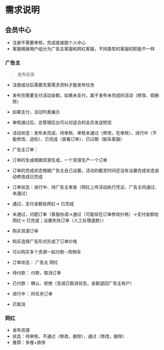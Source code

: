# 需求说明
## 会员中心
+ 注册不需要审核，完成直接跳个人中心
+ 客服根据用户组分为广告主客服和网红客服，不同类型的客服的职能不一样


### 广告主
> 发布任务
+ 注册成功后需要完善需求资料才能发布任务
+ 发布完需要支付活动金额，如果未支付，属于发布未完成的活动（修改、假删除）
+ 如果支付，活动列表展示
+ 审核通过后、总管理后台可以对适合的会员发送短信

+ 活动状态：发布未完成、待审核、审核未通过（修改，在审核）、进行中（不能修改、选标）、已完成（查看订单）、已过期（联系客服）
+ 广告主订单：
+ 订单的生成根据资源生成，一个资源生产一个订单
+ 订单的完成状态根据广告主自己设置，活动的截至时间还没有设置完成状态自动修改成已完成

+ 订单状态：进行中、待广告主审查（网红上传活动执行凭证、广告主同通过、未通过）
+ 通过，支付金额给网红-> 已完成
+ 未通过，问题订单（客服协调->通过（可能存在订单修改价格）->支付金额给网红-> 已完成；设置失败订单（人工处理退款））

+ 购买资源订单
+ 购买选择广告形式形成了订单价格
+ 可以购买多个资源一起付款--购物车
+ 订单状态： 广告主           网红
+ 待付款：  付款，取消订单             
+ 已付款：                   确认、拒绝（变成已取消状态，金额退回广告主账户）
+ 进行中：  同任务订单               
+ 已取消


### 网红
+ 发布资源
+ 状态：待审核、不通过（修改，删除），通过（修改，删除）
+ 推荐：多推+排序
